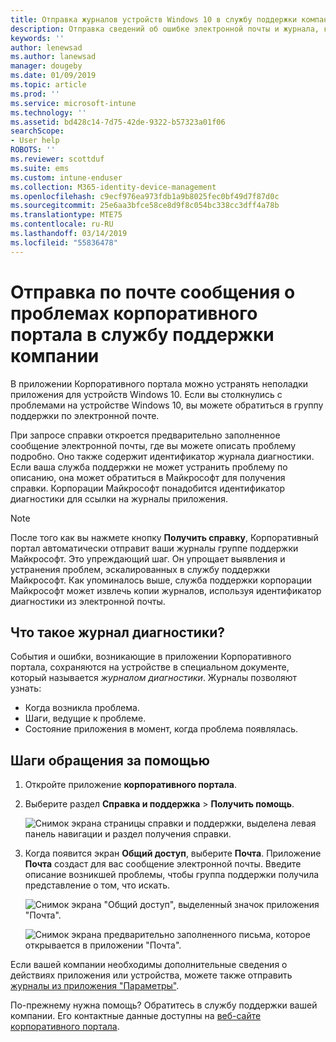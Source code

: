 ```yaml
---
title: Отправка журналов устройств Windows 10 в службу поддержки компании | Документы Майкрософт
description: Отправка сведений об ошибке электронной почты и журнала, которые помогут службе поддержки компании устранить проблемы с вашим приложением
keywords: ''
author: lenewsad
ms.author: lanewsad
manager: dougeby
ms.date: 01/09/2019
ms.topic: article
ms.prod: ''
ms.service: microsoft-intune
ms.technology: ''
ms.assetid: bd428c14-7d75-42de-9322-b57323a01f06
searchScope:
- User help
ROBOTS: ''
ms.reviewer: scottduf
ms.suite: ems
ms.custom: intune-enduser
ms.collection: M365-identity-device-management
ms.openlocfilehash: c9ecf976ea973fdb1a9b8025fec0bf49d7f87d0c
ms.sourcegitcommit: 25e6aa3bfce58ce8d9f8c054bc338cc3dff4a78b
ms.translationtype: MTE75
ms.contentlocale: ru-RU
ms.lasthandoff: 03/14/2019
ms.locfileid: "55836478"
---
```

# <a name="email-your-company-support-about-problem-from-company-portal-for-windows"></a>Отправка по почте сообщения о проблемах корпоративного портала в службу поддержки компании

В приложении Корпоративного портала можно устранять неполадки приложения для устройств Windows 10. Если вы столкнулись с проблемами на устройстве Windows 10, вы можете обратиться в группу поддержки по электронной почте. 

При запросе справки откроется предварительно заполненное сообщение электронной почты, где вы можете описать проблему подробно. Оно также содержит идентификатор журнала диагностики. Если ваша служба поддержки не может устранить проблему по описанию, она может обратиться в Майкрософт для получения справки. Корпорации Майкрософт понадобится идентификатор диагностики для ссылки на журналы приложения.   


> [!Note]       
> После того как вы нажмете кнопку **Получить справку**, Корпоративный портал автоматически отправит ваши журналы группе поддержки Майкрософт. Это упреждающий шаг. Он упрощает выявления и устранения проблем, эскалированных в службу поддержки Майкрософт. Как упоминалось выше, служба поддержки корпорации Майкрософт может извлечь копии журналов, используя идентификатор диагностики из электронной почты.  

## <a name="what-is-a-diagnostic-log"></a>Что такое журнал диагностики?

События и ошибки, возникающие в приложении Корпоративного портала, сохраняются на устройстве в специальном документе, который называется _журналом диагностики_. Журналы позволяют узнать:  
* Когда возникла проблема.  
* Шаги, ведущие к проблеме.  
* Состояние приложения в момент, когда проблема появлялась.   

## <a name="steps-to-get-help"></a>Шаги обращения за помощью  

1. Откройте приложение **корпоративного портала**.
2. Выберите раздел **Справка и поддержка** > **Получить помощь**.  

   ![Снимок экрана страницы справки и поддержки, выделена левая панель навигации и раздел получения справки.](./media/1812_UCP_Help_Support_Get_Help_Logs.png)    

3. Когда появится экран **Общий доступ**, выберите **Почта**. Приложение **Почта** создаст для вас сообщение электронной почты. Введите описание возникшей проблемы, чтобы группа поддержки получила представление о том, что искать.  

   ![Снимок экрана "Общий доступ", выделенный значок приложения "Почта".](./media/1811_Mail_Logs_Windows_CPapp.png)  


   ![Снимок экрана предварительно заполненного письма, которое открывается в приложении "Почта".](./media/1811_Get_Help_Email_Windows_CPapp.png)  

Если вашей компании необходимы дополнительные сведения о действиях приложения или устройства, можете также отправить [журналы из приложения "Параметры"](send-logs-to-your-it-admin-settings-windows.md).  

По-прежнему нужна помощь? Обратитесь в службу поддержки вашей компании. Его контактные данные доступны на [веб-сайте корпоративного портала](https://go.microsoft.com/fwlink/?linkid=2010980).  
